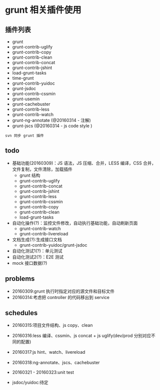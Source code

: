 grunt 相关插件使用
=====

## 插件列表
* grunt
* grunt-contrib-uglify
* grunt-contrib-copy
* grunt-contrib-clean
* grunt-contrib-concat
* grunt-contrib-jshint
* load-grunt-tasks
* time-grunt
* grunt-contrib-yuidoc
* grunt-jsdoc
* grunt-contrib-cssmin
* grunt-usemin
* grunt-cachebuster
* grunt-contrib-less
* grunt-contrib-watch
* grunt-ng-annotate (@20160314 - 注解)
* grunt-jscs (@20160314 - js code style )


`svn 同步 grunt 插件`

## todo
* 基础功能(20160309)：JS 语法，JS 压缩、合并，LESS 编译，CSS 合并，文件复制，文件清除，加载插件
    - grunt 结构
    - grunt-contrib-uglify
    - grunt-contrib-concat
    - grunt-contrib-jshint
    - grunt-contrib-less
    - grunt-contrib-cssmin
    - grunt-contrib-copy
    - grunt-contrib-clean
    - load-grunt-tasks
* 自动化操作(?)：监控文件修改，自动执行基础功能，自动刷新页面
    - grunt-contrib-watch
    - grunt-contrib-livereload
* 文档生成(?):生成接口文档
    - grunt-contrib-yuidoc/grunt-jsdoc
* 自动化测试1(?)：单元测试
* 自动化测试2(?)：E2E 测试
* mock 接口数据(?)

## problems
* 20160309:grunt 执行时指定对应的源文件和目标文件
* 20160314:考虑把 controller 的代码移出到 service

## schedules
* 20160315:项目文件结构、js copy、clean
* 20160316:less 编译、cssmin、js concat + js uglify(dev/prod 分别对应不同的配置)
* 20160317:js hint、watch、livereload
* 20160318:ng-annotate、jscs、cachebuster

* 20160321 - 20160323:unit test
* jsdoc/yuidoc:待定
